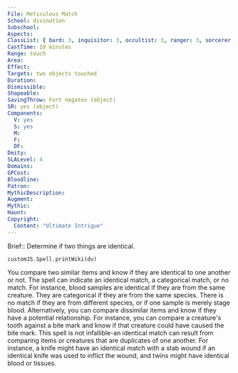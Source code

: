 ```yaml
---
File: Meticulous Match
School: divination
Subschool: 
Aspects: 
ClassList: { bard: 3, inquisitor: 3, occultist: 3, ranger: 3, sorcerer: 4, wizard: 4, witch: 4 }
CastTime: 10 minutes
Range: touch
Area: 
Effect: 
Targets: two objects touched
Duration: 
Dismissible: 
Shapeable: 
SavingThrow: Fort negates (object)
SR: yes (object)
Components:
  V: yes
  S: yes
  M: 
  F: 
  DF: 
Deity: 
SLALevel: 4
Domains: 
GPCost: 
Bloodline: 
Patron: 
MythicDescription: 
Augment: 
Mythic: 
Haunt: 
Copyright:
  Content: "Ultimate Intrigue"
---
```

Brief:: Determine if two things are identical.

```dataviewjs
customJS.Spell.printWiki(dv)
```

You compare two similar items and know if they are identical to one another or not. The spell can indicate an identical match, a categorical match, or no match. For instance, blood samples are identical if they are from the same creature. They are categorical if they are from the same species. There is no match if they are from different species, or if one sample is merely stage blood.  Alternatively, you can compare dissimilar items and know if they have a potential relationship. For instance, you can compare a creature's tooth against a bite mark and know if that creature could have caused the bite mark.  This spell is not infallible-an identical match can result from comparing items or creatures that are duplicates of one another. For instance, a knife might have an identical match with a stab wound if an identical knife was used to inflict the wound, and twins might have identical blood or tissues.
